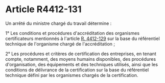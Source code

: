 # Article R4412-131

Un arrêté du ministre chargé du travail détermine : 

1° Les conditions et procédures d'accréditation des organismes certificateurs mentionnés à l'article [R. 4412-129][1] sur la base du référentiel technique de l'organisme chargé de l'accréditation ; 

2° Les procédures et critères de certification des entreprises, en tenant compte, notamment, des moyens humains disponibles, des procédures d'organisation, des équipements et des techniques utilisés, ainsi que les conditions de délivrance de la certification sur la base du référentiel technique défini par les organismes chargés de la certification.

 [1]: /affichCodeArticle.do?cidTexte=LEGITEXT000006072050&idArticle=LEGIARTI000018490680&dateTexte=&categorieLien=cid